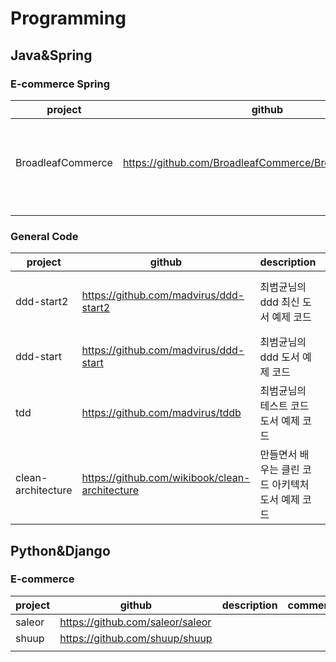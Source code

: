 # Programming 
## Java&Spring
### E-commerce Spring 
| project | github | description | comment |
|---------|--------|-----|-----|
|BroadleafCommerce         |https://github.com/BroadleafCommerce/BroadleafCommerce        |   -  |e-commerce 구현할 때 네이밍, 구조 등을 참고하기 유용|
|         |        |     ||
|         |        |     ||

### General Code 
| project | github | description | comment|
|---------|--------|-----|-----|
|ddd-start2         |https://github.com/madvirus/ddd-start2          |최범균님의 ddd 최신 도서 예제 코드|command-query 패턴 감 익힐 때 유용|
|ddd-start         |        https://github.com/madvirus/ddd-start    |최범균님의 ddd 도서 예제 코드|ddd entity 구현할 때 유용|
|tdd      |https://github.com/madvirus/tddb     |최범균님의 테스트 코드 도서 예제 코드|junit tc 작성할 때 유용|
|clean-architecture        |https://github.com/wikibook/clean-architecture     |만들면서 배우는 클린 코드 아키텍처 도서 예제 코드|헥사고날 템플릿 잡을 때 유용|



## Python&Django
### E-commerce 
| project | github | description |comment|
|---------|--------|-----|-----|
|saleor         |https://github.com/saleor/saleor        |     ||
|shuup         |https://github.com/shuup/shuup        |     ||
|         |        |     ||
